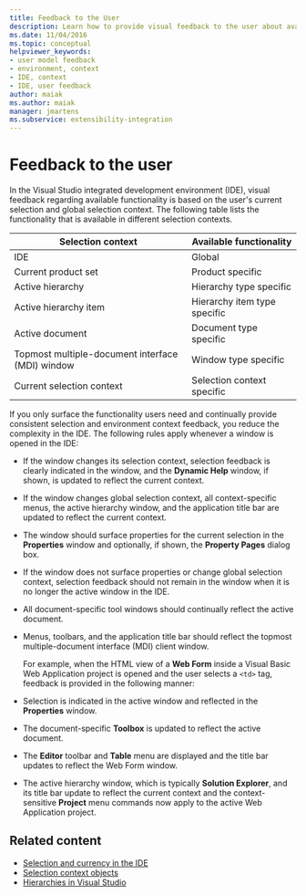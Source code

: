 ```yaml
---
title: Feedback to the User
description: Learn how to provide visual feedback to the user about available functionality in the Visual Studio integrated development environment (IDE).
ms.date: 11/04/2016
ms.topic: conceptual
helpviewer_keywords:
- user model feedback
- environment, context
- IDE, context
- IDE, user feedback
author: maiak
ms.author: maiak
manager: jmartens
ms.subservice: extensibility-integration
---
```

# Feedback to the user

In the Visual Studio integrated development environment (IDE), visual feedback regarding available functionality is based on the user's current selection and global selection context. The following table lists the functionality that is available in different selection contexts.

|Selection context|Available functionality|
|-----------------------|-----------------------------|
|IDE|Global|
|Current product set|Product specific|
|Active hierarchy|Hierarchy type specific|
|Active hierarchy item|Hierarchy item type specific|
|Active document|Document type specific|
|Topmost multiple-document interface (MDI) window|Window type specific|
|Current selection context|Selection context specific|

 If you only surface the functionality users need and continually provide consistent selection and environment context feedback, you reduce the complexity in the IDE. The following rules apply whenever a window is opened in the IDE:

- If the window changes its selection context, selection feedback is clearly indicated in the window, and the **Dynamic Help** window, if shown, is updated to reflect the current context.

- If the window changes global selection context, all context-specific menus, the active hierarchy window, and the application title bar are updated to reflect the current context.

- The window should surface properties for the current selection in the **Properties** window and optionally, if shown, the **Property Pages** dialog box.

- If the window does not surface properties or change global selection context, selection feedback should not remain in the window when it is no longer the active window in the IDE.

- All document-specific tool windows should continually reflect the active document.

- Menus, toolbars, and the application title bar should reflect the topmost multiple-document interface (MDI) client window.

  For example, when the HTML view of a **Web Form** inside a Visual Basic Web Application project is opened and the user selects a `<td>` tag, feedback is provided in the following manner:

- Selection is indicated in the active window and reflected in the **Properties** window.

- The document-specific **Toolbox** is updated to reflect the active document.

- The **Editor** toolbar and **Table** menu are displayed and the title bar updates to reflect the Web Form window.

- The active hierarchy window, which is typically **Solution Explorer**, and its title bar update to reflect the current context and the context-sensitive **Project** menu commands now apply to the active Web Application project.

## Related content
- [Selection and currency in the IDE](../../extensibility/internals/selection-and-currency-in-the-ide.md)
- [Selection context objects](../../extensibility/internals/selection-context-objects.md)
- [Hierarchies in Visual Studio](../../extensibility/internals/hierarchies-in-visual-studio.md)
